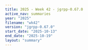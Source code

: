 ```yaml
---
title: 2025 - Week 42 - jgrpp-0.67.0
active_nav: summaries
year: "2025"
filename: "wk42"
version: "jgrpp-0.67.0"
start_date: "2025-10-13"
end_date: "2025-10-19"
layout: "summary"
---
```

